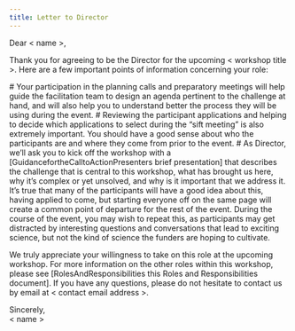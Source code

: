 ```yaml
---
title: Letter to Director
---
```

Dear < name >,
<p>
Thank you for agreeing to be the Director for the upcoming < workshop title >. Here are a few important points of information concerning your role: 
<p>
 # Your participation in the planning calls and preparatory meetings will help guide the facilitation team to design an agenda pertinent to the challenge at hand, and will also help you to understand better the process they will be using during the event.
 # Reviewing the participant applications and helping to decide which applications to select during the “sift meeting” is also extremely important. You should have a good sense about who the participants are and where they come from prior to the event.
 # As Director, we’ll ask you to kick off the workshop with a [GuidancefortheCalltoActionPresenters brief presentation] that describes the challenge that is central to this workshop, what has brought us here, why it’s complex or yet unsolved, and why is it important that we address it. It’s true that many of the participants will have a good idea about this, having applied to come, but starting everyone off on the same page will create a common point of departure for the rest of the event. During the course of the event, you may wish to repeat this, as participants may get distracted by interesting questions and conversations that lead to exciting science, but not the kind of science the funders are hoping to cultivate.
<p>
We truly appreciate your willingness to take on this role at the upcoming workshop. For more information on the other roles within this workshop, please see [RolesAndResponsibilities this Roles and Responsibilities document]. If you have any questions, please do not hesitate to contact us by email at < contact email address >.

Sincerely,
<br>
< name >